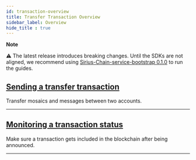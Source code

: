 ```yaml
---
id: transaction-overview
title: Transfer Transaction Overview
sidebar_label: Overview
hide_title : true
---
```


<div class="info">

**Note**

⚠ The latest release introduces breaking changes. Until the SDKs are not aligned, we recommend using [Sirius-Chain-service-bootstrap 0.1.0](https://bcdocs.xpxsirius.io/guides/getting-started/setup-workstation.html) to run the guides.

</div>

## [Sending a transfer transaction](./sending-a-transfer-transaction.md)

Transfer mosaics and messages between two accounts.

***

## [Monitoring a transaction status](../monitoring/monitoring-a-transaction-status.md)

Make sure a transaction gets included in the blockchain after being announced.

***
